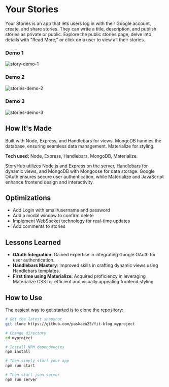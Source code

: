 # Your Stories

Your Stories is an app that lets users log in with their Google account, create, and share stories. They can write a title, description, and publish stories as private or public. Explore the public stories page, delve into details with "Read More," or click on a user to view all their stories.

### Demo 1
![story-demo-1](https://github.com/paskaeu25/your-stories/assets/60621475/03ea48fc-9464-492a-8569-2d4391be082c)
### Demo 2
![stories-demo-2](https://github.com/paskaeu25/your-stories/assets/60621475/cc840f77-dcd7-447a-9027-d90de3c7802f)
### Demo 3
![stories-demo-3](https://github.com/paskaeu25/your-stories/assets/60621475/e4b2fc4c-b88b-4e5f-baee-76e9bb7e2c37)



## How It's Made
Built with Node, Express, and Handlebars for views. MongoDB handles the database, ensuring seamless data management. Materialize for styling.

**Tech used:** Node, Express, Handlebars, MongoDB, Materialize.

StoryHub utilizes Node.js and Express on the server, Handlebars for dynamic views, and MongoDB with Mongoose for data storage. Google OAuth ensures secure user authentication, while Materialize and JavaScript enhance frontend design and interactivity. 


## Optimizations

- Add Login with email/username and password
- Add a modal window to confirm delete
- Implement WebSocket technology for real-time updates
- Add comments to stories

## Lessons Learned

- **OAuth Integration**: Gained expertise in integrating Google OAuth for user authentication.
- **Handlebars Mastery**: Improved skills in crafting dynamic views using Handlebars templates.
- **First time using Materialize**: Acquired proficiency in leveraging Materialize CSS for efficient and visually appealing frontend styling


## How to Use

The easiest way to get started is to clone the repository:

```bash
# Get the latest snapshot
git clone https://github.com/paskaeu25/fit-blog myproject

# Change directory
cd myproject

# Install NPM dependencies
npm install

# Then simply start your app
npm run start

# Then start json server
npm run server
```



